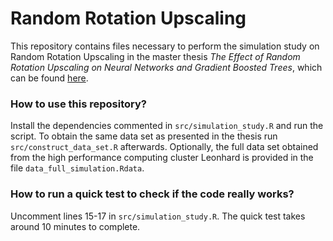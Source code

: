 # Random Rotation Upscaling

This repository contains files necessary to perform the simulation study on Random Rotation Upscaling in the master thesis *The Effect of Random Rotation Upscaling on Neural Networks and Gradient Boosted Trees*, which can be found [here](/The_Effect_of_Random_Rotation_Upscaling_on_Neural_Networks_and_Gradient_Boosted_Trees-Vladimir_Fomin.pdf?raw=true).

### How to use this repository?

Install the dependencies commented in `src/simulation_study.R` and run the script. To obtain the same data set as presented in the thesis run `src/construct_data_set.R` afterwards. Optionally, the full data set obtained from the high performance computing cluster Leonhard is provided in the file `data_full_simulation.Rdata`.

### How to run a quick test to check if the code really works?

Uncomment lines 15-17 in `src/simulation_study.R`. The quick test takes around 10 minutes to complete.

